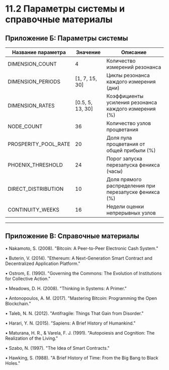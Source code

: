 # 11.2 Параметры системы и справочные материалы

## Приложение Б: Параметры системы

| Название параметра | Значение | Описание |
|---------|------|------|
| DIMENSION_COUNT | 4 | Количество измерений резонанса |
| DIMENSION_PERIODS | [1, 7, 15, 30] | Циклы резонанса каждого измерения (дни) |
| DIMENSION_RATES | [0.5, 5, 13, 30] | Коэффициенты усиления резонанса каждого измерения (%) |
| NODE_COUNT | 36 | Количество узлов процветания |
| PROSPERITY_POOL_RATE | 20 | Доля пула процветания от общей прибыли (%) |
| PHOENIX_THRESHOLD | 24 | Порог запуска перезапуска феникса (часы) |
| DIRECT_DISTRIBUTION | 10 | Доля прямого распределения при перезапуске феникса (%) |
| CONTINUITY_WEEKS | 16 | Недели оценки непрерывных узлов |

---

## Приложение В: Справочные материалы

• Nakamoto, S. (2008). "Bitcoin: A Peer-to-Peer Electronic Cash System."

• Buterin, V. (2014). "Ethereum: A Next-Generation Smart Contract and Decentralized Application Platform."

• Ostrom, E. (1990). "Governing the Commons: The Evolution of Institutions for Collective Action."

• Meadows, D. H. (2008). "Thinking in Systems: A Primer."

• Antonopoulos, A. M. (2017). "Mastering Bitcoin: Programming the Open Blockchain."

• Taleb, N. N. (2012). "Antifragile: Things That Gain from Disorder."

• Harari, Y. N. (2015). "Sapiens: A Brief History of Humankind."

• Maturana, H. R., & Varela, F. J. (1991). "Autopoiesis and Cognition: The Realization of the Living."

• Szabo, N. (1997). "The Idea of Smart Contracts."

• Hawking, S. (1988). "A Brief History of Time: From the Big Bang to Black Holes."